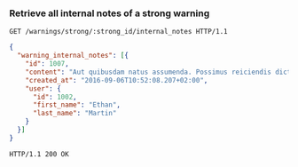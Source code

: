 ### Retrieve all internal notes of a strong warning

```http
GET /warnings/strong/:strong_id/internal_notes HTTP/1.1
```

```json
{
  "warning_internal_notes": [{
    "id": 1007,
    "content": "Aut quibusdam natus assumenda. Possimus reiciendis dicta vel aut. Quis et quibusdam reprehenderit quis officiis ut eaque.",
    "created_at": "2016-09-06T10:52:08.207+02:00",
    "user": {
      "id": 1002,
      "first_name": "Ethan",
      "last_name": "Martin"
    }
  }]
}
```

```http
HTTP/1.1 200 OK
```
